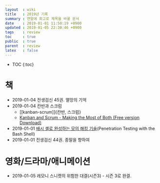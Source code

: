 ```yaml
---
layout  : wiki
title   : 2019년 기록
summary : 연말에 회고로 제목을 바꿀 문서
date    : 2019-01-01 11:50:19 +0900
updated : 2019-01-05 22:30:46 +0900
tags    : review
toc     : true
public  : true
parent  : review
latex   : false
---
```

* TOC
{:toc}

# 책

* 2019-01-04 전생검신 45권. 멸망의 기억
* 2019-01-04 칸반과 스크럼
    * [[kanban-scrum]]{칸반, 스크럼}
    * [Kanban and Scrum - Making the Most of Both (Free version Download)](https://www.infoq.com/minibooks/kanban-scrum-minibook )
* 2019-01-01 [배시 셸로 완성하는 모의 해킹 기술](http://www.kyobobook.co.kr/product/detailViewKor.laf?barcode=9788960775930 )(Penetration Testing with the Bash Shell)
* 2019-01-01 전생검신 44권. 종말을 향하여

# 영화/드라마/애니메이션

* 2019-01-05 레모니 스니켓의 위험한 대결(시즌3) - 시즌 3로 완결.
